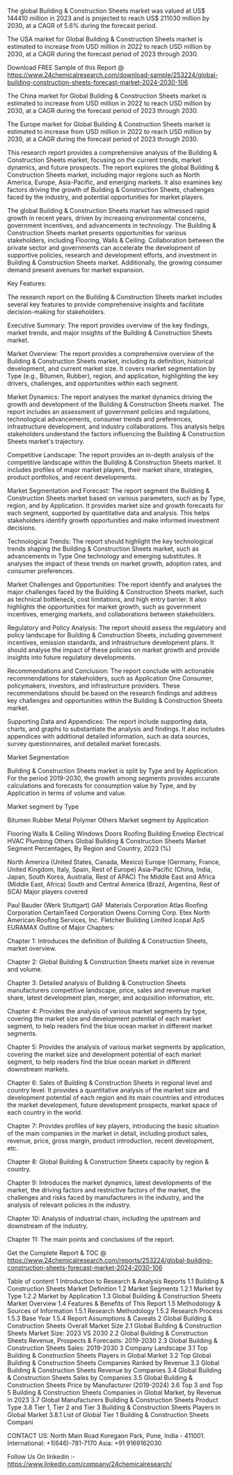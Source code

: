 The global Building & Construction Sheets market was valued at US$ 144410 million in 2023 and is projected to reach US$ 211030 million by 2030, at a CAGR of 5.6% during the forecast period.

The USA market for Global  Building & Construction Sheets  market is estimated to increase from USD million in 2022 to reach USD million by 2030, at a CAGR during the forecast period of 2023 through 2030.

Download FREE Sample of this Report @ https://www.24chemicalresearch.com/download-sample/253224/global-building-construction-sheets-forecast-market-2024-2030-106

The China market for Global Building & Construction Sheets market is estimated to increase from USD million in 2022 to reach USD million by 2030, at a CAGR during the forecast period of 2023 through 2030.

The Europe market for Global  Building & Construction Sheets market is estimated to increase from USD million in 2022 to reach USD million by 2030, at a CAGR during the forecast period of 2023 through 2030.

This research report provides a comprehensive analysis of the Building & Construction Sheets market, focusing on the current trends, market dynamics, and future prospects. The report explores the global Building & Construction Sheets market, including major regions such as North America, Europe, Asia-Pacific, and emerging markets. It also examines key factors driving the growth of Building & Construction Sheets, challenges faced by the industry, and potential opportunities for market players.

The global Building & Construction Sheets market has witnessed rapid growth in recent years, driven by increasing environmental concerns, government incentives, and advancements in technology. The Building & Construction Sheets market presents opportunities for various stakeholders, including Flooring, Walls & Ceiling. Collaboration between the private sector and governments can accelerate the development of supportive policies, research and development efforts, and investment in Building & Construction Sheets market. Additionally, the growing consumer demand present avenues for market expansion.

Key Features:

The research report on the Building & Construction Sheets market includes several key features to provide comprehensive insights and facilitate decision-making for stakeholders.

Executive Summary: The report provides overview of the key findings, market trends, and major insights of the Building & Construction Sheets market.

Market Overview: The report provides a comprehensive overview of the Building & Construction Sheets market, including its definition, historical development, and current market size. It covers market segmentation by Type (e.g., Bitumen, Rubber), region, and application, highlighting the key drivers, challenges, and opportunities within each segment.

Market Dynamics: The report analyses the market dynamics driving the growth and development of the Building & Construction Sheets market. The report includes an assessment of government policies and regulations, technological advancements, consumer trends and preferences, infrastructure development, and industry collaborations. This analysis helps stakeholders understand the factors influencing the Building & Construction Sheets market's trajectory.

Competitive Landscape: The report provides an in-depth analysis of the competitive landscape within the Building & Construction Sheets market. It includes profiles of major market players, their market share, strategies, product portfolios, and recent developments.

Market Segmentation and Forecast: The report segment the Building & Construction Sheets market based on various parameters, such as by Type, region, and by Application. It provides market size and growth forecasts for each segment, supported by quantitative data and analysis. This helps stakeholders identify growth opportunities and make informed investment decisions.

Technological Trends: The report should highlight the key technological trends shaping the Building & Construction Sheets market, such as advancements in Type One technology and emerging substitutes. It analyses the impact of these trends on market growth, adoption rates, and consumer preferences.

Market Challenges and Opportunities: The report identify and analyses the major challenges faced by the Building & Construction Sheets market, such as technical bottleneck, cost limitations, and high entry barrier. It also highlights the opportunities for market growth, such as government incentives, emerging markets, and collaborations between stakeholders.

Regulatory and Policy Analysis: The report should assess the regulatory and policy landscape for Building & Construction Sheets, including government incentives, emission standards, and infrastructure development plans. It should analyse the impact of these policies on market growth and provide insights into future regulatory developments.

Recommendations and Conclusion: The report conclude with actionable recommendations for stakeholders, such as Application One Consumer, policymakers, investors, and infrastructure providers. These recommendations should be based on the research findings and address key challenges and opportunities within the Building & Construction Sheets market.

Supporting Data and Appendices: The report include supporting data, charts, and graphs to substantiate the analysis and findings. It also includes appendices with additional detailed information, such as data sources, survey questionnaires, and detailed market forecasts.

Market Segmentation

Building & Construction Sheets market is split by Type and by Application. For the period 2019-2030, the growth among segments provides accurate calculations and forecasts for consumption value by Type, and by Application in terms of volume and value.

Market segment by Type

Bitumen
Rubber
Metal
Polymer
Others
Market segment by Application

Flooring
Walls & Ceiling
Windows
Doors
Roofing
Building Envelop
Electrical
HVAC
Plumbing
Others
Global Building & Construction Sheets Market Segment Percentages, By Region and Country, 2023 (%)

North America (United States, Canada, Mexico)
Europe (Germany, France, United Kingdom, Italy, Spain, Rest of Europe)
Asia-Pacific (China, India, Japan, South Korea, Australia, Rest of APAC)
The Middle East and Africa (Middle East, Africa)
South and Central America (Brazil, Argentina, Rest of SCA)
Major players covered

Paul Bauder (Werk Stuttgart)
GAF Materials Corporation
Atlas Roofing Corporation
CertainTeed Corporation
Owens Corning Corp.
Etex
North American Roofing Services, Inc.
Fletcher Building Limited
Icopal ApS
EURAMAX
Outline of Major Chapters:

Chapter 1: Introduces the definition of Building & Construction Sheets, market overview.

Chapter 2: Global Building & Construction Sheets market size in revenue and volume.

Chapter 3: Detailed analysis of Building & Construction Sheets manufacturers competitive landscape, price, sales and revenue market share, latest development plan, merger, and acquisition information, etc.

Chapter 4: Provides the analysis of various market segments by type, covering the market size and development potential of each market segment, to help readers find the blue ocean market in different market segments.

Chapter 5: Provides the analysis of various market segments by application, covering the market size and development potential of each market segment, to help readers find the blue ocean market in different downstream markets.

Chapter 6: Sales of Building & Construction Sheets in regional level and country level. It provides a quantitative analysis of the market size and development potential of each region and its main countries and introduces the market development, future development prospects, market space of each country in the world.

Chapter 7: Provides profiles of key players, introducing the basic situation of the main companies in the market in detail, including product sales, revenue, price, gross margin, product introduction, recent development, etc.

Chapter 8: Global Building & Construction Sheets capacity by region & country.

Chapter 9: Introduces the market dynamics, latest developments of the market, the driving factors and restrictive factors of the market, the challenges and risks faced by manufacturers in the industry, and the analysis of relevant policies in the industry.

Chapter 10: Analysis of industrial chain, including the upstream and downstream of the industry.

Chapter 11: The main points and conclusions of the report.

Get the Complete Report & TOC @ https://www.24chemicalresearch.com/reports/253224/global-building-construction-sheets-forecast-market-2024-2030-106

Table of content
1 Introduction to Research & Analysis Reports
1.1 Building & Construction Sheets Market Definition
1.2 Market Segments
1.2.1 Market by Type
1.2.2 Market by Application
1.3 Global Building & Construction Sheets Market Overview
1.4 Features & Benefits of This Report
1.5 Methodology & Sources of Information
1.5.1 Research Methodology
1.5.2 Research Process
1.5.3 Base Year
1.5.4 Report Assumptions & Caveats
2 Global Building & Construction Sheets Overall Market Size
2.1 Global Building & Construction Sheets Market Size: 2023 VS 2030
2.2 Global Building & Construction Sheets Revenue, Prospects & Forecasts: 2019-2030
2.3 Global Building & Construction Sheets Sales: 2019-2030
3 Company Landscape
3.1 Top Building & Construction Sheets Players in Global Market
3.2 Top Global Building & Construction Sheets Companies Ranked by Revenue
3.3 Global Building & Construction Sheets Revenue by Companies
3.4 Global Building & Construction Sheets Sales by Companies
3.5 Global Building & Construction Sheets Price by Manufacturer (2019-2024)
3.6 Top 3 and Top 5 Building & Construction Sheets Companies in Global Market, by Revenue in 2023
3.7 Global Manufacturers Building & Construction Sheets Product Type
3.8 Tier 1, Tier 2 and Tier 3 Building & Construction Sheets Players in Global Market
3.8.1 List of Global Tier 1 Building & Construction Sheets Compani

CONTACT US:
North Main Road Koregaon Park, Pune, India - 411001.
International: +1(646)-781-7170
Asia: +91 9169162030

Follow Us On linkedin :- https://www.linkedin.com/company/24chemicalresearch/
